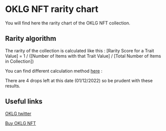 # OKLG NFT rarity chart
You will find here the rarity chart of the OKLG NFT collection.

## Rarity algorithm
The rarity of the collection is calculated like this : 
[Rarity Score for a Trait Value] = 1 / ([Number of Items with that Trait Value] / [Total Number of Items in Collection])

You can find different calculation method [here] :

There are 4 drops left at this date (01/12/2022) so be prudent with these results.

## Useful links
[OKLG twitter](https://twitter.com/oklgio)

[Buy OKLG NFT](https://oklg.io/nft)

[here]: https://raritytools.medium.com/ranking-rarity-understanding-rarity-calculation-methods-86ceaeb9b98c